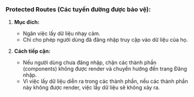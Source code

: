 ### **Protected Routes (Các tuyến đường được bảo vệ):**

1. **Mục đích:**  
   - Ngăn việc lấy dữ liệu nhạy cảm.  
   - Chỉ cho phép người dùng đã đăng nhập truy cập vào dữ liệu của họ.

2. **Cách tiếp cận:**  
   - Nếu người dùng chưa đăng nhập, chặn các thành phần (components) không được render và chuyển hướng đến trang Đăng nhập.  
   - Vì việc lấy dữ liệu diễn ra trong các thành phần, nếu các thành phần này không được render, việc lấy dữ liệu sẽ không xảy ra.